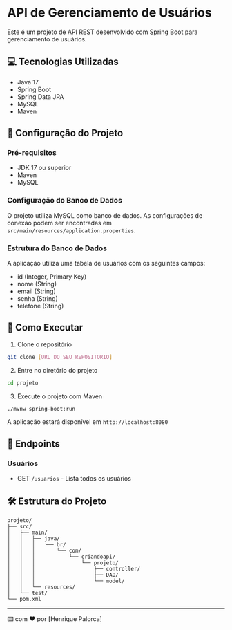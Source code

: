 # API de Gerenciamento de Usuários

Este é um projeto de API REST desenvolvido com Spring Boot para gerenciamento de usuários.

## 💻 Tecnologias Utilizadas

- Java 17
- Spring Boot
- Spring Data JPA
- MySQL
- Maven

## 🔧 Configuração do Projeto

### Pré-requisitos

- JDK 17 ou superior
- Maven
- MySQL

### Configuração do Banco de Dados

O projeto utiliza MySQL como banco de dados. As configurações de conexão podem ser encontradas em `src/main/resources/application.properties`.

### Estrutura do Banco de Dados

A aplicação utiliza uma tabela de usuários com os seguintes campos:
- id (Integer, Primary Key)
- nome (String)
- email (String)
- senha (String)
- telefone (String)

## 🚀 Como Executar

1. Clone o repositório
```bash
git clone [URL_DO_SEU_REPOSITORIO]
```

2. Entre no diretório do projeto
```bash
cd projeto
```

3. Execute o projeto com Maven
```bash
./mvnw spring-boot:run
```

A aplicação estará disponível em `http://localhost:8080`

## 📌 Endpoints

### Usuários

- GET `/usuarios` - Lista todos os usuários

## 🛠️ Estrutura do Projeto

```
projeto/
├── src/
│   ├── main/
│   │   ├── java/
│   │   │   └── br/
│   │   │       └── com/
│   │   │           └── criandoapi/
│   │   │               └── projeto/
│   │   │                   ├── controller/
│   │   │                   ├── DAO/
│   │   │                   └── model/
│   │   └── resources/
│   └── test/
└── pom.xml
```



---

⌨️ com ❤️ por [Henrique Palorca]
